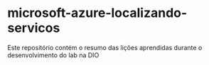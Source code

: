 # microsoft-azure-localizando-servicos
Este repositório contém o resumo das lições aprendidas durante o desenvolvimento do lab  na DIO
